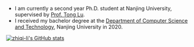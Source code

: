 -  I am currently a second year Ph.D. student at Nanjing University, supervised by [Prof. Tong Lu](https://cs.nju.edu.cn/lutong/index.htm). 
-  I received my bachelor degree at the [Department of Computer Science and Technology](https://cs.nju.edu.cn), Nanjing University in 2020.

<!--
Here are some ideas to get you started:

- 🔭 I’m currently working on ...
- 🌱 I’m currently learning ...
- 👯 I’m looking to collaborate on ...
- 🤔 I’m looking for help with ...
- 💬 Ask me about ...
- 📫 How to reach me: ...
- 😄 Pronouns: ...
- ⚡ Fun fact: ...
-->

[![zhiqi-li's GitHub stats](https://github-readme-stats.vercel.app/api?username=zhiqi-li&theme=tokyonight&show_icons=true)](https://github.com/anuraghazra/github-readme-stats)

<!--
Related source is copied from: https://kilienazure.com/github-profile-readme/
-->
